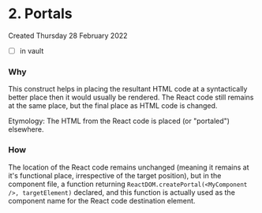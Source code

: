 # 2. Portals
Created Thursday 28 February 2022
- [ ] in vault

### Why
This construct helps in placing the resultant HTML code at a syntactically better place then it would usually be rendered. The React code still remains at the same place, but the final place as HTML code is changed.

Etymology: The HTML from the React code is placed (or "portaled") elsewhere.


### How
The location of the React code remains unchanged (meaning it remains at it's functional place, irrespective of the target position), but in the component file, a function returning `ReactDOM.createPortal(<MyComponent />, targetElement)` declared, and this function is actually used as the component name for the React code destination element.
